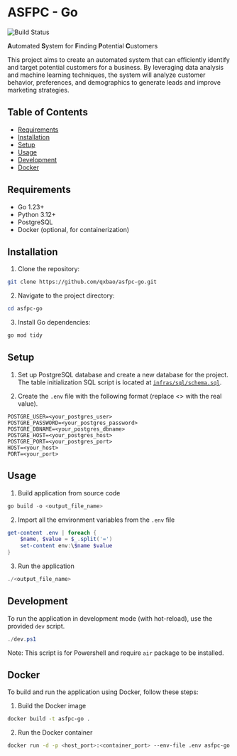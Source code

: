 # ASFPC - Go

![Build Status](https://github.com/qxbao/asfpc-go/actions/workflows/go.yml/badge.svg)


**A**utomated **S**ystem for **F**inding **P**otential **C**ustomers

This project aims to create an automated system that can efficiently identify and target potential customers for a business. By leveraging data analysis and machine learning techniques, the system will analyze customer behavior, preferences, and demographics to generate leads and improve marketing strategies.

## Table of Contents
- [Requirements](#requirements)
- [Installation](#installation)
- [Setup](#setup)
- [Usage](#usage)
- [Development](#development)
- [Docker](#docker)

## Requirements
- Go 1.23+
- Python 3.12+
- PostgreSQL
- Docker (optional, for containerization)

## Installation

1. Clone the repository:
```bash
git clone https://github.com/qxbao/asfpc-go.git
```
2. Navigate to the project directory:
```powershell
cd asfpc-go
```
3. Install Go dependencies:
```bash
go mod tidy
```

## Setup
1. Set up PostgreSQL database and create a new database for the project. The table initialization SQL script is located at [`infras/sql/schema.sql`](infras/sql/schema.sql).

2. Create the `.env` file with the following format (replace <> with the real value).

```env
POSTGRE_USER=<your_postgres_user>
POSTGRE_PASSWORD=<your_postgres_password>
POSTGRE_DBNAME=<your_postgres_dbname>
POSTGRE_HOST=<your_postgres_host>
POSTGRE_PORT=<your_postgres_port>
HOST=<your_host>
PORT=<your_port>
```

## Usage

1. Build application from source code
```powershell
go build -o <output_file_name>
```

2. Import all the environment variables from the `.env` file
```powershell
get-content .env | foreach {
    $name, $value = $_.split('=')
    set-content env:\$name $value
}
```

3. Run the application
```powershell
./<output_file_name>
```

## Development
To run the application in development mode (with hot-reload), use the provided `dev` script.
```powershell
./dev.ps1
```
Note: This script is for Powershell and require `air` package to be installed.

## Docker
To build and run the application using Docker, follow these steps:
1. Build the Docker image
```bash
docker build -t asfpc-go .
```

2. Run the Docker container
```bash
docker run -d -p <host_port>:<container_port> --env-file .env asfpc-go
```